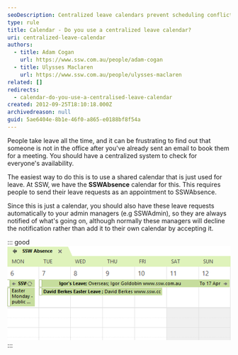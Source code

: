 ```yaml
---
seoDescription: Centralized leave calendars prevent scheduling conflicts and ensure seamless communication among team members.
type: rule
title: Calendar - Do you use a centralized leave calendar?
uri: centralized-leave-calendar
authors:
  - title: Adam Cogan
    url: https://www.ssw.com.au/people/adam-cogan
  - title: Ulysses Maclaren
    url: https://www.ssw.com.au/people/ulysses-maclaren
related: []
redirects:
  - calendar-do-you-use-a-centralised-leave-calendar
created: 2012-09-25T18:10:18.000Z
archivedreason: null
guid: 5ae6404e-8b1e-46f0-a865-e0188bf8f54a
---
```


People take leave all the time, and it can be frustrating to find out that someone is not in the office after you've already sent an email to book them for a meeting. You should have a centralized system to check for everyone's availability.

<!--endintro-->

The easiest way to do this is to use a shared calendar that is just used for leave. At SSW, we have the **SSWAbsence** calendar for this. This requires people to send their leave requests as an appointment to SSWAbsence.

Since this is just a calendar, you should also have these leave requests automatically to your admin managers (e.g SSWAdmin), so they are always notified of what's going on, although normally these managers will decline the notification rather than add it to their own calendar by accepting it.

::: good
![Figure: Good Example - See everyone's leave appointments in one place](Leave.png)
:::

